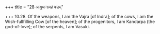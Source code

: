 +++
title = "28 आयुधानामहं वज्रम्"

+++
10.28. Of the weapons, I am the Vajra \[of Indra\]; of the cows, I am
the Wish-fullfilling Cow \[of the heaven\]; of the progenitors, I am
Kandarpa (the god-of-love); of the serpents, I am Vasuki.
